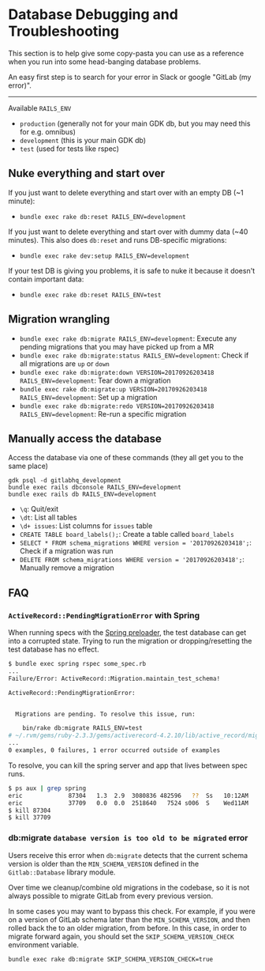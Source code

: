 # Database Debugging and Troubleshooting

This section is to help give some copy-pasta you can use as a reference when you
run into some head-banging database problems.

An easy first step is to search for your error in Slack or google "GitLab (my error)".

---

Available `RAILS_ENV`

 - `production` (generally not for your main GDK db, but you may need this for e.g. omnibus)
 - `development` (this is your main GDK db)
 - `test` (used for tests like rspec)

## Nuke everything and start over

If you just want to delete everything and start over with an empty DB (~1 minute):

 - `bundle exec rake db:reset RAILS_ENV=development`

If you just want to delete everything and start over with dummy data (~40 minutes). This also does `db:reset` and runs DB-specific migrations:

 - `bundle exec rake dev:setup RAILS_ENV=development`

If your test DB is giving you problems, it is safe to nuke it because it doesn't contain important data:

 - `bundle exec rake db:reset RAILS_ENV=test`

## Migration wrangling

 - `bundle exec rake db:migrate RAILS_ENV=development`: Execute any pending migrations that you may have picked up from a MR
 - `bundle exec rake db:migrate:status RAILS_ENV=development`: Check if all migrations are `up` or `down`
 - `bundle exec rake db:migrate:down VERSION=20170926203418 RAILS_ENV=development`: Tear down a migration
 - `bundle exec rake db:migrate:up VERSION=20170926203418 RAILS_ENV=development`: Set up a migration
 - `bundle exec rake db:migrate:redo VERSION=20170926203418 RAILS_ENV=development`: Re-run a specific migration

## Manually access the database

Access the database via one of these commands (they all get you to the same place)

```
gdk psql -d gitlabhq_development
bundle exec rails dbconsole RAILS_ENV=development
bundle exec rails db RAILS_ENV=development
```

 - `\q`: Quit/exit
 - `\dt`: List all tables
 - `\d+ issues`: List columns for `issues` table
 - `CREATE TABLE board_labels();`: Create a table called `board_labels`
 - `SELECT * FROM schema_migrations WHERE version = '20170926203418';`: Check if a migration was run
 - `DELETE FROM schema_migrations WHERE version = '20170926203418';`: Manually remove a migration

## FAQ

### `ActiveRecord::PendingMigrationError` with Spring

When running specs with the [Spring preloader](rake_tasks.md#speed-up-tests-rake-tasks-and-migrations),
the test database can get into a corrupted state. Trying to run the migration or
dropping/resetting the test database has no effect.

```sh
$ bundle exec spring rspec some_spec.rb
...
Failure/Error: ActiveRecord::Migration.maintain_test_schema!

ActiveRecord::PendingMigrationError:


  Migrations are pending. To resolve this issue, run:

    bin/rake db:migrate RAILS_ENV=test
# ~/.rvm/gems/ruby-2.3.3/gems/activerecord-4.2.10/lib/active_record/migration.rb:392:in `check_pending!'
...
0 examples, 0 failures, 1 error occurred outside of examples
```

To resolve, you can kill the spring server and app that lives between spec runs.

```sh
$ ps aux | grep spring
eric             87304   1.3  2.9  3080836 482596   ??  Ss   10:12AM   4:08.36 spring app    | gitlab | started 6 hours ago | test mode
eric             37709   0.0  0.0  2518640   7524 s006  S    Wed11AM   0:00.79 spring server | gitlab | started 29 hours ago
$ kill 87304
$ kill 37709
```

### db:migrate `database version is too old to be migrated` error

Users receive this error when `db:migrate` detects that the current schema version
is older than the `MIN_SCHEMA_VERSION` defined in the `Gitlab::Database` library
module.

Over time we cleanup/combine old migrations in the codebase, so it is not always
possible to migrate GitLab from every previous version.

In some cases you may want to bypass this check. For example, if you were on a version
of GitLab schema later than the `MIN_SCHEMA_VERSION`, and then rolled back the
to an older migration, from before. In this case, in order to migrate forward again,
you should set the `SKIP_SCHEMA_VERSION_CHECK` environment variable.

```sh
bundle exec rake db:migrate SKIP_SCHEMA_VERSION_CHECK=true
```
